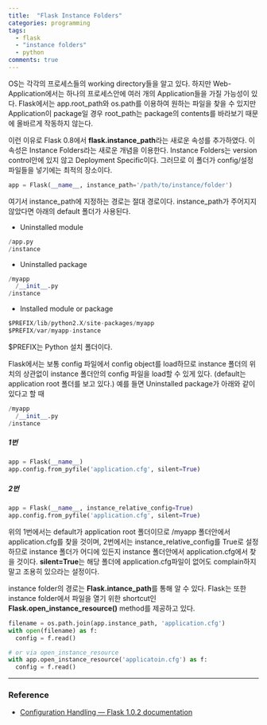 ```yaml
---
title:  "Flask Instance Folders"
categories: programming
tags:
  - flask
  - "instance folders"
  - python
comments: true
---
```

OS는 각각의 프로세스들의 working directory들을 알고 있다.
하지만 Web-Application에서는 하나의 프로세스안에 여러 개의 Application들을
가질 가능성이 있다. Flask에서는 app.root_path와 os.path를 이용하여 원하는
파일을 찾을 수 있지만 Application이 package일 경우
root_path는 package의 contents를 바라보기 때문에 올바르게 작동하지 않는다.

이런 이유로 Flask 0.8에서 **flask.instance_path**라는 새로운 속성를 추가하였다.
이 속성은 Instance Folders라는 새로운 개념을 이용한다.
Instance Folders는 version control안에 있지 않고 Deployment Specific이다.
그러므로 이 폴더가 config/설정 파일들을 넣기에는 최적의 장소이다.

```python
app = Flask(__name__, instance_path='/path/to/instance/folder')
```

여기서 instance_path에 지정하는 경로는 절대 경로이다.
instance_path가 주어지지 않았다면 아래의 default 폴더가 사용된다.

* Uninstalled module

```python
/app.py
/instance
```

* Uninstalled package

```python
/myapp
  /__init__.py
/instance
```

* Installed module or package

```python
$PREFIX/lib/python2.X/site-packages/myapp
$PREFIX/var/myapp-instance
```

$PREFIX는 Python 설치 폴더이다.

Flask에서는 보통 config 파일에서 config object를 load하므로 instance 폴더의 위치의
상관없이 instance 폴더안의 config 파일을 load할 수 있게 있다. (default는 application
root 폴더를 보고 있다.)
예를 들면 Uninstalled package가 아래와 같이 있다고 할 때

```python
/myapp
  /__init__.py
/instance
```

##### 1번

```python
app = Flask(__name__)
app.config.from_pyfile('application.cfg', silent=True)
```

##### 2번

```python
app = Flask(__name__, instance_relative_config=True)
app.config.from_pyfile('application.cfg', silent=True)
```

위의 1번에서는 default가 application root 폴더이므로 /myapp 폴더안에서
application.cfg를 찾을 것이며, 2번에서는 instance_relative_config를 True로
설정하므로 instance 폴더가 어디에 있든지
instance 폴더안에서 application.cfg에서 찾을 것이다.
**silent=True**는 해당 폴더에 application.cfg파일이 없어도
complain하지 말고 조용히 있으라는 설정이다.

instance folder의 경로는 **Flask.intance_path**를 통해 알 수 있다.
Flask는 또한 instance folder에서 파일을 열기 위한
shortcut인 **Flask.open_instance_resource()** method를 제공하고 있다.

```python
filename = os.path.join(app.instance_path, 'application.cfg')
with open(filename) as f:
  config = f.read()

# or via open_instance_resource
with app.open_instance_resource('applicatoin.cfg') as f:
  config = f.read()
```

---

### Reference

* [Configuration Handling — Flask 1.0.2 documentation](http://flask.pocoo.org/docs/1.0/config/)
